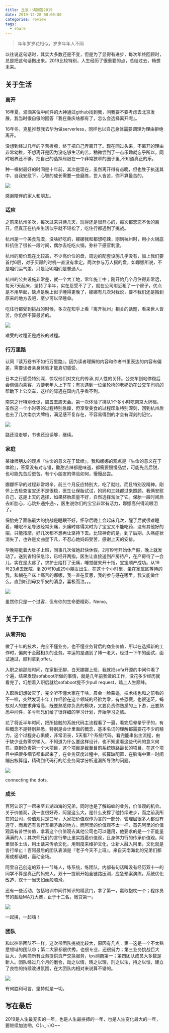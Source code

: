 ```yaml
---
title: 丘波：请回答2019
date: 2019-12-28 00:00:00
categories: review
tags:
  - share
---
```


> 年年岁岁花相似，岁岁年年人不同

以往说这句话时，其实大多数还是不变，但是为了显得有进步，每次年终回顾时，总是把这句话搬出来。2019比较特别，人生经历了很重要的点，总结过去，畅想未来。

## 关于生活

### 离开

16年夏，滴滴某位中间件的大神通过github找到我，问我要不要考虑去北京发展，我当时很自傲的回答『我在重庆啥都有了，怎么会选择离开呢』。

16年冬，克星推荐我去华为做serverless，同样也以自己身体需要调理为理由拒绝离开。

没想到经过几年的辛苦折腾，终于把自己弄离开了。现在回过头来，不离开的理由非常幼稚，不想离开是因为没吃够生活的苦，稍微尝到了一点乐趣就忘乎所以，同时眼界还不够，把自己的选择局限在一个非常狭窄的圈子里,不知道真正的乐。

种一棵树最好的时间是十年前，其次是现在，虽然离开得有点晚，但也胜于执迷其中，自我安慰下，心智的成长需要一些磨练，世人皆苦，你不算最苦的。

![](review-2019/1.png)

感谢陪伴的家人和朋友。

### 适应

之前来杭州多次，每次过来只待几天，玩得还是很开心的，每次都恋恋不舍的离开。但真正在杭州生活似乎就不轻松了，吃住行都遇到了挑战。

杭州是一个美食荒漠，没啥好吃的，娜娜我和都想吃辣，刚到杭州时，用小火锅底料抗住了很长一段时间，偶尔去吃吃火锅，弥补下感官刺激。

杭州的房价现在比较高，不少高价位的盘，周边的配套设施几乎没有，加上我们要首付6层，对于买房的时机一直没有拿定。两次参与万人摇的盘，如娜娜所说，不是咱们运气差，只是证明咱们是普通人。

杭州的公共设施非常差，就一个大工地，常年施工中；刚开始几个月住得非常远，每天7天起床，坚持了半年，实在忍受不了了，就在公司附近租了一个房子，优点是不用早起，缺点是晚上似乎睡得更晚了，娜娜有几次对我说，要不我们还是搬到原来的地方去吧，至少可以早睡😄。

吃住行都受到挑战的时候，多次在知乎上看『离开杭州』相关的话题，看来世人皆苦，你仍然不算最苦的。

![](review-2019/2.jpg)

难受的过程正是成长的过程。

### 行万里路

认同『读万卷书不如行万里路』，因为读者理解的内容和作者书里表达的内容有偏差，需要读者亲身体验才能真切感受。

日本之行感受特别深，惊叹他们对文化的传承,对人性的关怀。公交车到站停稳后会侧偏向乘客，方便老年人上下车；有次遇到一位坐轮椅的老奶奶在公交车司机的帮助下上公交车，这样的际遇在国内几乎看不到。

南京之行特别仓促，周五去周天会。第一次体验了排队1个多小时吃南京大牌档，虽然这一个小时等的过程特别急躁，但享受美食的过程印象特别深刻，回到杭州后也去了几次南京大牌档，满足感不复存在，不容易得到的才会有深刻的记忆。

![](review-2019/3.jpg)

路还没走够，书也还没读够，继续。

### 家庭

某律师朋友的观点『生命的意义在于延续』，我和娜娜的观点是『生命的意义在于体验』，答案没有对与错，酸甜苦辣都是味道，都需要慢慢品尝，可能先苦后甜，也可能先苦后更苦。有个小朋友的体验如何，慢慢品尝。

娜娜怀孕的过程非常艰辛，前三个月反应特别大，吃了就吐，而且特别没精神。刚怀上去检查宝宝还不是很稳，医生让保胎试试，妈妈和三妹都过来照顾，我俩安慰自己，这是上天的选择，如果胚胎质量不好，自然选择淘汰了它。保胎一段时间后去听胎心，心跳扑通扑通~，医生说你们的宝宝非常有活力，娜娜高兴得流眼泪了。

保胎完了面临最大的挑战是睡眠不好，怀孕后晚上会起床几次，醒了后就很难睡着，睡眠不足导致经常头痛，头痛时疼得哭时为了宝宝又不能吃药，没有其他好的招，只能按摩，好几次都不想再让坚持下去。比较神奇的是，到了后期，头痛症状消失了，也许是文曲星下凡，不忍心她妈妈受苦，感谢上天的安排。

孕晚期挺着大肚子上班，同事几次催她赶快休假，2月19号开始休产假，晚上就发动了。送到省妇保急诊，已经开两指，医生让直接送到产房待产，在产房待了一会儿，实在是太疼了，求护士给打了无痛，睡觉醒来开十指，宝宝顺产成功。从19号23点去医院，到20号10点29小朋友出生，在这十个小时里，坐在家属区等待的我，和躺在产床上痛苦的娜娜，我一直在反思，我的参与感在哪里，我又能做什么，直到听到母女平安的消息，喜极而泣。。。

![](review-2019/4.jpg)

虽然你只是一个过客，但有你的生命更精彩，Nemo。

## 关于工作

### 从零开始

做了十年的技术，完全不懂业务，也不懂业务背后的商业价值，所以在选择新的工作时，偏向于金融相关的业务。幸运的是遇到了博一老大，经过一下午的面试，面试通过，顺利拿到offer。

入职之前那段时间，在家挺无聊，白天娜娜上班，我就把sofa开源的中间件看了个遍，结果发现sofaboot所做的事情，就是几年前我做的工作，没花多少经历就看完了，幻想着入职后就给sofaboot提不少pull request，踏上人生巅峰。

入职后幻想破灭了，完全听不懂大家在干啥，晨会一脸蒙逼，技术栈也和之前看的不一样，突然发现十年工作经验在这个领域的经验为零，有些恐慌，也很迷茫，蚂蚁对人的要求非常高，既要熟悉你负责的模块，又要负责你熟悉的上下游，还要熟悉中间件，多亏师兄们给了很详细的学习计划，开始学习之旅。

花了将近半年时间，把所接触的系统代码主流程看了一遍，看完后晕晕乎乎的，有些概念不是特别熟悉，特别是会计里面的概念，基本名词的理解都需要花不少的精力。这个过程身心俱疲，非常沮丧，5天看7个系统代码，看完能串出主流程，由于缺少业务需求输入，不知道为什么要这样设计，也不知道看这些代码的意义何在。直到负责第一个大项目，这个项目是截至目前系统链路最长的项目，在这个项目中把很多细节都串起来了，在业务灰度过程中，核算缺配置，在脑海中第一时间蹦出核算组，精确到代码行的给业务同学分析遗漏所导致的问题。

![](review-2019/5.jpg)

connecting the dots.

### 成长

百阿认识了一帮来至五湖四海的兄弟，同时也是了解蚂蚁的业务，价值观的机会。关于价值观，我一直很好奇，阿里这么大，是什么支撑了他持续进步，而之前我所在的公司，价值观只是口号，大家把价值观作为言的一部分，管理层很多人都没有遵守，而且还有言行互相矛盾的地方。而阿里的价值观不太一样，首先阿里的价值观具有普世价值，拿着这个价值观去其他公司也可以适用，他要求的是一个正能量满满的人；其次师兄们的言行举止里实践着价值观，且身体力行的传承价值观。阿里很多土话，用土话来传承文化，用制度来维护文化，让新人融入阿里，文化就是言行举止！百阿最后的团队表演是『老子今天不上班』，来自天南海北的兄弟们都用成都话唱，轰动全场。

阿里自己创造的双十一节练人，练系统，练团队，内部有句话叫没有经历双十一的同学不算是真正的蚂蚁人。双十一提前开始全链路压测，应急预案演练，系统优化改造，双十一当天如丝般顺滑。

还有一些活动，包括培训中间件知识的精武门，拿了第一，赢取抱枕一个；程序员节的超级MA力大赛，止于十二名，微贷第一。

![](review-2019/6.jpg)

一起拼，一起嗨！

### 团队

和以往带团队不一样，这次带团队挑战比较大，原因有几点：第一这是一个不太熟悉领域的团队😓；第二大家都很优秀，也很专业，还很努力；第三业务挑战巨大巨大，为网商所有业务提供资产交换服务，tps网商第一；第四团队成员大多数是新人。团队经过几个月的磨合，动之以情，晓之以理，刑之以法，持之以恒，建立了良性的持续改进氛围，在大团队内相对来说算不错的。

![](review-2019/7.png)

有何胜利可言，坚持就是一切。


## 写在最后

2019是人生最充实的一年，也是人生最拼搏的一年，也是人生变化最大的一年，要继续加油哟，O(∩_∩)O~~